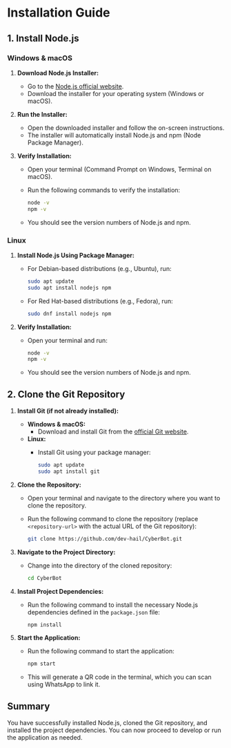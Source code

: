 
# Installation Guide

## 1. Install Node.js

### Windows & macOS

1. **Download Node.js Installer:**
   - Go to the [Node.js official website](https://nodejs.org/).
   - Download the installer for your operating system (Windows or macOS).

2. **Run the Installer:**
   - Open the downloaded installer and follow the on-screen instructions.
   - The installer will automatically install Node.js and npm (Node Package Manager).

3. **Verify Installation:**
   - Open your terminal (Command Prompt on Windows, Terminal on macOS).
   - Run the following commands to verify the installation:

     ```bash
     node -v
     npm -v
     ```

   - You should see the version numbers of Node.js and npm.

### Linux

1. **Install Node.js Using Package Manager:**
   - For Debian-based distributions (e.g., Ubuntu), run:

     ```bash
     sudo apt update
     sudo apt install nodejs npm
     ```

   - For Red Hat-based distributions (e.g., Fedora), run:

     ```bash
     sudo dnf install nodejs npm
     ```

2. **Verify Installation:**
   - Open your terminal and run:

     ```bash
     node -v
     npm -v
     ```

   - You should see the version numbers of Node.js and npm.

## 2. Clone the Git Repository

1. **Install Git (if not already installed):**
   - **Windows & macOS:**
     - Download and install Git from the [official Git website](https://git-scm.com/).
   - **Linux:**
     - Install Git using your package manager:

       ```bash
       sudo apt update
       sudo apt install git
       ```

2. **Clone the Repository:**
   - Open your terminal and navigate to the directory where you want to clone the repository.
   - Run the following command to clone the repository (replace `<repository-url>` with the actual URL of the Git repository):

     ```bash
     git clone https://github.com/dev-hail/CyberBot.git
     ```

3. **Navigate to the Project Directory:**
   - Change into the directory of the cloned repository:

     ```bash
     cd CyberBot
     ```

4. **Install Project Dependencies:**
   - Run the following command to install the necessary Node.js dependencies defined in the `package.json` file:

     ```bash
     npm install
     ```

5. **Start the Application:**
   - Run the following command to start the application:

     ```bash
     npm start
     ```

   - This will generate a QR code in the terminal, which you can scan using WhatsApp to link it.

## Summary

You have successfully installed Node.js, cloned the Git repository, and installed the project dependencies. You can now proceed to develop or run the application as needed.
